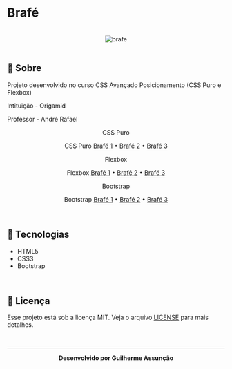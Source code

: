 # Brafé

<br>

<div align="center">
  <img src="Brafé 1/Bootstrap/public/img/brafe.svg" alt="brafe">
</div>

<br>

## :bookmark_tabs: Sobre

Projeto desenvolvido no curso CSS Avançado Posicionamento (CSS Puro e Flexbox)

Intituição - Origamid

Professor - André Rafael

<p align="center">
  CSS Puro
</p>
<p align="center">
  CSS Puro
  <a href="">Brafé 1</a> •
  <a href="">Brafé 2</a> •
  <a href="">Brafé 3</a>
</p>

<p align="center">
  Flexbox
</p>
<p align="center">
  Flexbox
  <a href="">Brafé 1</a> •
  <a href="">Brafé 2</a> •
  <a href="">Brafé 3</a>
</p>

<p align="center">
  Bootstrap
</p>
<p align="center">
  Bootstrap
  <a href="">Brafé 1</a> •
  <a href="">Brafé 2</a> •
  <a href="">Brafé 3</a>
</p>

<br>

## :rocket: Tecnologias

- HTML5
- CSS3
- Bootstrap


<br>

## :green_book: Licença 

Esse projeto está sob a licença MIT. Veja o arquivo [LICENSE](LICENSE) para mais detalhes.

<br>

---

<div align="center">
    <b>Desenvolvido por Guilherme Assunção</b>
</div>
